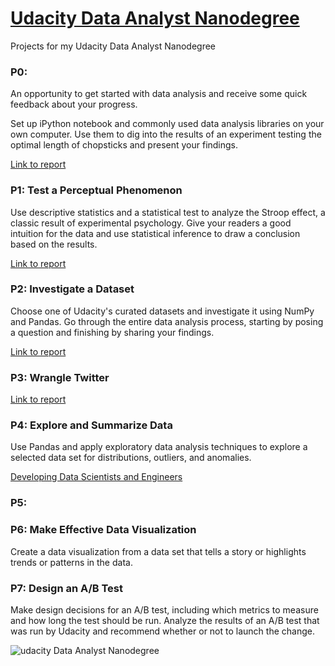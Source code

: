 # [Udacity Data Analyst Nanodegree](https://www.udacity.com/course/data-analyst-nanodegree--nd002)
Projects for my Udacity Data Analyst Nanodegree

### P0: 

An opportunity to get started with data analysis and receive some quick feedback about your progress.

Set up iPython notebook and commonly used data analysis libraries on your own computer. Use them to dig into the results of an experiment testing the optimal length of chopsticks and present your findings.

[Link to report]()

### P1: Test a Perceptual Phenomenon

Use descriptive statistics and a statistical test to analyze the Stroop effect, a classic result of experimental psychology. Give your readers a good intuition for the data and use statistical inference to draw a conclusion based on the results.

[Link to report]()


### P2: Investigate a Dataset

Choose one of Udacity's curated datasets and investigate it using NumPy and Pandas. Go through the entire data analysis process, starting by posing a question and finishing by sharing your findings.

[Link to report]()


### P3: Wrangle Twitter



[Link to report](https://github.com/abhiksark/Udacity-DataAnalyst-Nanodegree/blob/master/twitter/Act%20Report.pdf)


### P4: Explore and Summarize Data

Use Pandas and apply exploratory data analysis techniques to explore a selected data set for distributions, outliers, and anomalies.



[Developing Data Scientists and Engineers](https://medium.freecodecamp.com/developing-data-scientists-engineers-710f4ef5a773#.eelnzef8u)

### P5: 

### P6: Make Effective Data Visualization
Create a data visualization from a data set that tells a story or highlights trends or patterns in the data. 


### P7: Design an A/B Test
Make design decisions for an A/B test, including which metrics to measure and how long the test should be run. Analyze the results of an A/B test that was run by Udacity and recommend whether or not to launch the change.


![udacity Data Analyst Nanodegree](https://raw.githubusercontent.com/abhiksark/Udacity-DataAnalyst-Nanodegree/master/Certificate.png)


